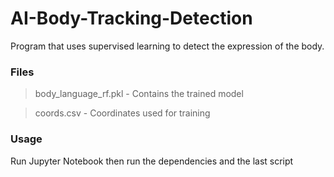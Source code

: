 # AI-Body-Tracking-Detection
Program that uses supervised learning to detect the expression of the body.


### Files
> body_language_rf.pkl - Contains the trained model

> coords.csv - Coordinates used for training


### Usage
Run Jupyter Notebook then run the dependencies and the last script
